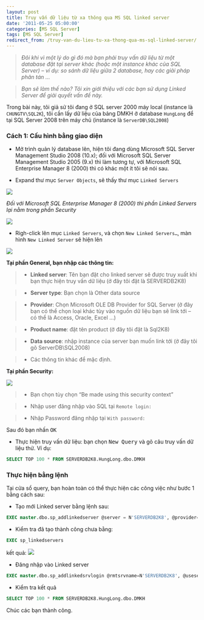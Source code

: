 ```yaml
---
layout: post
title: Truy vấn dữ liệu từ xa thông qua MS SQL linked server
date: '2011-05-25 05:00:00'
categories: [MS SQL Server]
tags: [MS SQL Server]
redirect_from: /truy-van-du-lieu-tu-xa-thong-qua-ms-sql-linked-server/
---
```


> *Đôi khi vì một lý do gì đó mà bạn phải truy vấn dữ liệu từ một database đặt tại server khác (hoặc một instance khác của SQL Server) – ví dụ: so sánh dữ liệu giữa 2 database, hay các giải pháp phân tán …*

> *Bạn sẽ làm thế nào? Tôi xin giới thiệu với các bạn sử dụng Linked Server để giải quyết vấn đề này.*

Trong bài này, tôi giả sử tôi đang ở SQL server 2000 máy local (instance là `CHUNGTV\SQL2K`), tôi cần lấy dữ liệu của bảng DMKH ở database `HungLong` để tại SQL Server 2008 trên máy chủ (instance là `ServerDB\SQL2008`)

### Cách 1: Cấu hình bằng giao diện

- Mở trình quản lý database lên, hiện tôi đang dùng Microsoft SQL Server Management Studio 2008 (10.x); đối với Microsoft SQL Server Management Studio 2005 (9.x) thì làm tương tự, với Microsoft SQL Enterprise Manager 8 (2000) thì có khác một ít tôi sẽ nói sau.

- Expand thư mục `Server Objects`, sẽ thấy thư mục `Linked Servers`

![](http://trinhvanchung.files.wordpress.com/2011/05/image1.png)

*Đối với Microsoft SQL Enterprise Manager 8 (2000) thì phần Linked Servers lại nằm trong phần Security*

![](http://trinhvanchung.files.wordpress.com/2011/05/image2.png)

- Righ-click lên mục `Linked Servers`, và chọn `New Linked Servers…`, màn hình `New Linked Server` sẽ hiện lên

![](http://trinhvanchung.files.wordpress.com/2011/05/image3.png)

**Tại phần General, bạn nhập các thông tin:**
> - **Linked server**: Tên bạn đặt cho linked server sẽ được truy xuất khi bạn thực hiện truy vấn dữ liệu (ở đây tôi đặt là SERVERDB2K8)

> - **Server type**: Bạn chọn là Other data source

> - **Provider**: Chọn Microsoft OLE DB Provider for SQL Server (ở đây bạn có thể chọn loại khác tùy vào nguồn dữ liệu bạn sẽ link tới – có thể là Access, Oracle, Excel …)

> - **Product name**: đặt tên product (ở đây tôi đặt là Sql2K8)

> - **Data source**: nhập instance của server bạn muốn link tới (ở đây tôi gõ ServerDB\SQL2008)

> - Các thông tin khác để mặc định.

**Tại phần Security:**

![](http://trinhvanchung.files.wordpress.com/2011/05/image4.png)

> - Bạn chọn tùy chọn “Be made using this security context”

> - Nhập user đăng nhập vào SQL tại `Remote login:`

> - Nhập Password đăng nhập tại `With password:`

Sau đó bạn nhấn <kbd>OK</kbd>

- Thực hiện truy vấn dữ liệu: bạn chọn <kbd>New Query</kbd> và gõ câu truy vấn dữ liệu thử. Ví dụ:
```sql
SELECT TOP 100 * FROM SERVERDB2K8.HungLong.dbo.DMKH
```

### Thực hiện bằng lệnh
Tại cửa sổ query, bạn hoàn toàn có thể thực hiện các công việc như bước 1 bằng cách sau:
- Tạo mới Linked server bằng lệnh sau:

```sql
EXEC master.dbo.sp_addlinkedserver @server = N'SERVERDB2K8', @provider=N'SQLOLEDB', @datasrc=N'ServerDB\SQL2008', @srvproduct=N'Sql2K8'
```

- Kiểm tra đã tạo thành công chưa bằng:
```sql
EXEC sp_linkedservers
```
kết quả:
![](https://trinhvanchung.files.wordpress.com/2011/05/image_thumb5.png?w=575&h=87)

- Đăng nhập vào Linked server
```sql
EXEC master.dbo.sp_addlinkedsrvlogin @rmtsrvname=N'SERVERDB2K8', @useself=N'False', @locallogin=NULL, @rmtuser=N'tentruycap', @rmtpassword='matkhautruycap'
```

- Kiểm tra kết quả
```sql
SELECT TOP 100 * FROM SERVERDB2K8.HungLong.dbo.DMKH
```

Chúc các bạn thành công.
